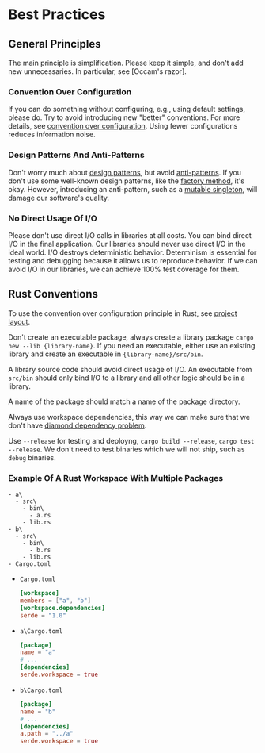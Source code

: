 # Best Practices

## General Principles

The main principle is simplification. Please keep it simple, and don't add new unnecessaries. In particular, see [Occam's razor].

### Convention Over Configuration

If you can do something without configuring, e.g., using default settings, please do. Try to avoid introducing new "better" conventions. For more details, see [convention over configuration](https://en.wikipedia.org/wiki/Convention_over_configuration). Using fewer configurations reduces information noise.

### Design Patterns And Anti-Patterns

Don't worry much about [design patterns](https://en.wikipedia.org/wiki/Software_design_pattern), but avoid [anti-patterns](https://en.wikipedia.org/wiki/Anti-pattern). If you don't use some well-known design patterns, like the [factory method](https://en.wikipedia.org/wiki/Factory_method_pattern), it's okay. However, introducing an anti-pattern, such as a [mutable singleton](https://en.wikipedia.org/wiki/Singleton_pattern#Criticism), will damage our software's quality. 

### No Direct Usage Of I/O

Please don't use direct I/O calls in libraries at all costs. You can bind direct I/O in the final application. Our libraries should never use direct I/O in the ideal world. I/O destroys deterministic behavior. Determinism is essential for testing and debugging because it allows us to reproduce behavior. If we can avoid I/O in our libraries, we can achieve 100% test coverage for them.

## Rust Conventions

To use the convention over configuration principle in Rust, see [project layout](https://doc.rust-lang.org/cargo/guide/project-layout.html).

Don't create an executable package, always create a library package `cargo new --lib {library-name}`. If you need an executable, either use an existing library and create an executable in `{library-name}/src/bin`. 

A library source code should avoid direct usage of I/O. An executable from `src/bin` should only bind I/O to a library and all other logic should be in a library.

A name of the package should match a name of the package directory.

Always use workspace dependencies, this way we can make sure that we don't have [diamond dependency problem](https://en.wikipedia.org/wiki/Dependency_hell#Problems).

Use `--release` for testing and deployng, `cargo build --release`, `cargo test --release`. We don't need to test binaries which we will not ship, such as `debug` binaries.

### Example Of A Rust Workspace With Multiple Packages

```
- a\
  - src\
    - bin\
      - a.rs
    - lib.rs
- b\
  - src\
    - bin\
      - b.rs
    - lib.rs
- Cargo.toml
```

- `Cargo.toml`
  ```toml
  [workspace]
  members = ["a", "b"]
  [workspace.dependencies]
  serde = "1.0"
  ```
- `a\Cargo.toml`
  ```toml
  [package]
  name = "a"
  # ...
  [dependencies]
  serde.workspace = true
  ```
- `b\Cargo.toml`
  ```toml
  [package]
  name = "b"
  # ...
  [dependencies]
  a.path = "../a"
  serde.workspace = true
  ```

